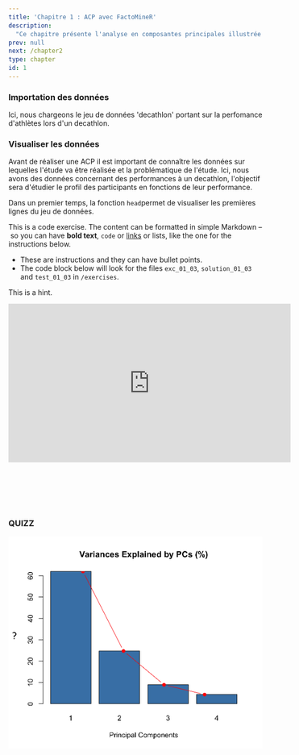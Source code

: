 ```yaml
---
title: 'Chapitre 1 : ACP avec FactoMineR'
description:
  "Ce chapitre présente l'analyse en composantes principales illustrée à l'aide du package FactoMineR"
prev: null
next: /chapter2
type: chapter
id: 1
---
```


<exercise id="1" title="Préparation des données" type="slides">

<slides source="chapter1_01_introduction">
</slides>

</exercise>

<exercise id="2" title="Choix des variables et individus">

### Importation des données 

Ici, nous chargeons le jeu de données 'decathlon' portant sur la perfomance d'athlètes lors d'un decathlon. 

<codeblock id="01_02_01" ></codeblock>
<codeblock id="01_02_02"></codeblock>


### Visualiser les données

Avant de réaliser une ACP il est important de connaître les données sur lequelles l'étude va être réalisée et la problématique de l'étude. Ici, nous avons des données concernant des performances à un decathlon, l'objectif sera d'étudier le profil des participants en fonctions de leur performance.

Dans un premier temps, la fonction `head`permet de visualiser les premières lignes du jeu de données.


</exercise>

<exercise id="3" title="Individus et variables actifs">

This is a code exercise. The content can be formatted in simple Markdown – so
you can have **bold text**, `code` or [links](https://spacy.io) or lists, like
the one for the instructions below.

- These are instructions and they can have bullet points.
- The code block below will look for the files `exc_01_03`, `solution_01_03` and
  `test_01_03` in `/exercises`.

<codeblock id="01_03">

This is a hint.

</codeblock>

</exercise>

<exercise id="4" title="Pratique" type="slides">

<html><center>
<iframe width="560" height="315" src="https://www.youtube.com/embed/FgakZw6K1QQ" title="YouTube video player" frameborder="0" allow="accelerometer; autoplay; clipboard-write; encrypted-media; gyroscope; picture-in-picture" allowfullscreen></iframe></center>
<br><br><br><br><br></html>

### QUIZZ

![](https://github.com/GuillaumeBgc/test2/blob/master/static/Graph_quiz1.png?raw=true)
</exercise>

